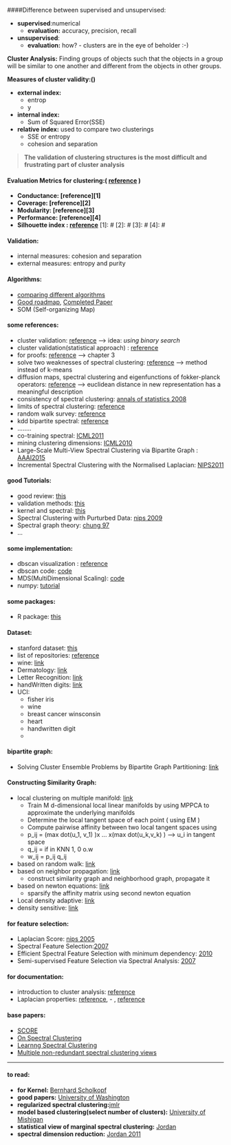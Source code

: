 ####Difference between supervised and unsupervised:

* **supervised**:numerical
	- **evaluation:** accuracy, precision, recall
* **unsupervised**:
	- **evaluation:** how? - clusters are in the eye of beholder :-)

**Cluster Analysis:** Finding groups of objects such that the objects in a group will be similar to one another and different from the objects in other groups.

**Measures of cluster validity:()**

* **external index:**
	- entrop
    - y
* **internal index:**
	- Sum of Squared Error(SSE)
* **relative index:** used to compare two clusterings
	- SSE or entropy
	- cohesion and separation

> __The validation of clustering structures is the most difficult and frustrating part of cluster analysis__


#### **Evaluation Metrics for clustering:( [reference](#) )**

 * **Conductance: [reference][1]** 
 * **Coverage: [reference][2]**
 * **Modularity: [reference][3]**
 * **Performance: [reference][4]**
 * **Silhouette index : [reference](http://scikit-learn.org/stable/auto_examples/cluster/plot_kmeans_silhouette_analysis.html)**
[1]: #
[2]: #
[3]: #
[4]: #

#### **Validation:**

 * internal measures: cohesion and separation <br>
 * external measures: entropy and purity <br>

#### **Algorithms:**

 * [comparing different algorithms](http://scikit-learn.org/stable/auto_examples/cluster/plot_cluster_comparison.html#example-cluster-plot-cluster-comparison-py)
 * [Good roadmap](http://www.eecs.berkeley.edu/Pubs/TechRpts/2003/CSD-03-1249.pdf), [Completed Paper](http://www.di.ens.fr/~fbach/jmlrfinal_bach06b.pdf)
 * SOM (Self-organizing Map)


#### **some references:**

 * cluster validation: [reference](http://www.cs.kent.edu/~jin/DM08/ClusterValidation.pdf)  --> idea: *using binary search* 
 * cluster validation(statistical approach) : [reference](http://web.itu.edu.tr/sgunduz/courses/verimaden/paper/validity_survey.pdf)
 * for proofs: [reference](http://www.math.iastate.edu/thesisarchive/PhD/LiuSijiaPhDSS11.pdf)  --> chapter 3 
 * solve two weaknesses of spectral clustering: [reference](https://papers.nips.cc/paper/2766-fixing-two-weaknesses-of-the-spectral-method.pdf) --> method instead of k-means
 * diffusion maps, spectral clustering and eigenfunctions of fokker-planck operators: [reference](http://papers.nips.cc/paper/2942-diffusion-maps-spectral-clustering-and-eigenfunctions-of-fokker-planck-operators.pdf) --> euclidean distance in new representation has a meaningful description
 * consistency of spectral clustering: [annals of statistics 2008](http://www.kyb.mpg.de/fileadmin/user_upload/files/publications/pdfs/pdf3199.pdf)
 * limits of spectral clustering: [reference](http://www.kyb.mpg.de/fileadmin/user_upload/files/publications/pdfs/pdf2775.pdf)
 * random walk survey: [reference](http://www.cs.elte.hu/~lovasz/erdos.pdf)
 * kdd bipartite spectral: [reference](http://www.cs.utexas.edu/users/inderjit/public_papers/kdd_bipartite.pdf)
 * ........
 * co-training spectral: [ICML2011](http://machinelearning.wustl.edu/mlpapers/paper_files/ICML2011Kumar_272.pdf)
 * mining clustering dimensions: [ICML2010](http://machinelearning.wustl.edu/mlpapers/paper_files/icml2010_DasguptaN10.pdf)
 * Large-Scale Multi-View Spectral Clustering via Bipartite Graph : [AAAI2015](http://www.contrib.andrew.cmu.edu/~uqxchan1/papers/Yeqing_Li_AAAI2015.pdf)
 * Incremental Spectral Clustering with the Normalised Laplacian: [NIPS2011](https://hal.inria.fr/hal-00745666/document)



#### **good Tutorials:**

 * good review: [this](http://www.cs.kent.edu/~jin/DM08/cluster.pdf)
 * validation methods: [this](http://www.cs.kent.edu/~jin/DM08/ClusterValidation.pdf)
 * kernel and spectral: [this](http://people.bu.edu/bkulis/pubs/spectral_techreport.pdf)
 * Spectral Clustering with Purturbed Data: [nips 2009](http://papers.nips.cc/paper/3480-spectral-clustering-with-perturbed-data.pdf)
 * Spectral graph theory: [chung 97](http://www.meduniwien.ac.at/user/yll.haxhimusa/prip/praktikas/spectral_pyramid_praktikum/spectral_graph_chapter.pdf)
 * ...



#### **some implementation:**
 
 * dbscan visualization : [reference](http://www.naftaliharris.com/blog/visualizing-dbscan-clustering/)
 * dbscan code: [code](http://scikit-learn.org/stable/auto_examples/cluster/plot_dbscan.html)
 * MDS(MultiDimensional Scaling): [code](http://scikit-learn.org/stable/auto_examples/manifold/plot_mds.html)
 * numpy: [tutorial](http://www.scipy-lectures.org/intro/numpy/numpy.html)


#### __some packages:__

 * R package: [this](https://cran.r-project.org/web/packages/clValid/vignettes/clValid.pdf)

#### __Dataset:__

 * stanford dataset: [this](http://snap.stanford.edu/data/)
 * list of repositories: [reference](http://www.datasciencecentral.com/profiles/blogs/top-20-open-data-sources)
 * wine: [link](https://archive.ics.uci.edu/ml/machine-learning-databases/wine/wine.data)
 * Dermatology: [link](http://archive.ics.uci.edu/ml/datasets/Dermatology?ref=datanews.io)
 * Letter Recognition: [link](https://archive.ics.uci.edu/ml/datasets/Letter+Recognition)
 * handWritten digits: [link](http://yann.lecun.com/exdb/mnist/)
 * UCI:
     - fisher iris
     - wine
     - breast cancer winsconsin
     - heart
     - handwritten digit
     - 

#### __bipartite graph__:
 * Solving Cluster Ensemble Problems by Bipartite Graph Partitioning: [link](http://machinelearning.wustl.edu/mlpapers/paper_files/icml2004_FernB04.pdf)

#### __Constructing Similarity Graph:__
 * local clustering on multiple manifold: [link](http://cs.nju.edu.cn/zhouzh/zhouzh.files/publication/tnn11smmc.pdf)
     -  Train M d-dimensional local linear manifolds by using MPPCA to approximate the underlying manifolds
     -  Determine the local tangent space of each point ( using EM )
     -  Compute pairwise affinity between two local tangent spaces using
     -  p_ij = (max dot(u_1, v_1) )x ... x(max dot(u_k,v_k) ) --> u_i in tangent space
     -  q_ij = if in KNN 1, 0 o.w
     -  w_ij = p_ij q_ij
 * based on random walk: [link](http://ftp.cs.rochester.edu/u/qyou/papers/qzy_FCSC.pdf)
 * based on neighbor propagation: [link](http://ac.els-cdn.com/S0925231212005000/1-s2.0-S0925231212005000-main.pdf?_tid=34cf8d5c-007a-11e6-9438-00000aacb362&acdnat=1460443735_c50910ef570b53dee8a5de41d6da18c6)
     - construct similarity graph and neighborhood graph, propagate it
 * based on newton equations: [link](http://cs.uoi.gr/~lagaris/papers/Newton2.pdf)
     - sparsify the affinity matrix using second newton equation
 * Local density adaptive: [link](http://www.sciencedirect.com/science/article/pii/S0167865510003181?np=y)
 * density sensitive: [link](http://www.sciencedirect.com/science/article/pii/S0950705111000219)

#### **for feature selection:**
 * Laplacian Score: [nips 2005](http://machinelearning.wustl.edu/mlpapers/paper_files/NIPS2005_149.pdf)
 * Spectral Feature Selection:[2007](http://machinelearning.wustl.edu/mlpapers/paper_files/icml2007_ZhaoL07.pdf)
 * Efficient Spectral Feature Selection with minimum dependency: [2010](http://www.cs.huji.ac.il/~jeff/aaai10/02/AAAI10-123.pdf)
 * Semi-supervised Feature Selection via Spectral Analysis: [2007](http://www.public.asu.edu/~huanliu/papers/ssfs.pdf)


#### **for documentation:**

 * introduction to cluster analysis: [reference](http://www-users.cs.umn.edu/~han/dmclass/cluster_survey_10_02_00.pdf)
 * Laplacian properties: [reference](http://www.sfu.ca/~mohar/Papers/Spec.pdf), - , [reference](http://www.fmf.uni-lj.si/~mohar/Papers/Montreal.pdf)


#### **base papers:**
 * [SCORE](http://www.stat.cmu.edu/tr/SCORE.pdf)
 * [On Spectral Clustering](http://ai.stanford.edu/~ang/papers/nips01-spectral.pdf)
 * [Learnng Spectral Clustering](http://machinelearning.wustl.edu/mlpapers/paper_files/NIPS2003_AA39.pdf)
 * [Multiple non-redundant spectral clustering views](http://machinelearning.wustl.edu/mlpapers/paper_files/icml2010_NiuDJ10.pdf)

---

#### **to read:**
 * **for Kernel:** [  Bernhard Scholkopf](http://dip.sun.ac.za/~hanno/tw796/lesings/mlss06au_scholkopf_lk.pdf)
 * __good papers:__ [University of Washington](http://www.stat.washington.edu/spectral/)
 * __regularized spectral clustering:__[jmlr](http://www.stat.washington.edu/mmp/Papers/jmlr-reg-super-learning-revised.pdf)
 * __model based clustering(select number of clusters):__ [University of Mishigan](http://www.dtic.mil/cgi-bin/GetTRDoc?AD=ADA458798)
 * __statistical view of marginal spectral clustering:__ [Jordan](http://www.cs.berkeley.edu/~jordan/papers/zhang-jordan-statsci08.pdf)
 * __spectral dimension reduction:__ [Jordan 2011](http://machinelearning.wustl.edu/mlpapers/paper_files/AISTATS2011_NiuDJ11.pdf)



